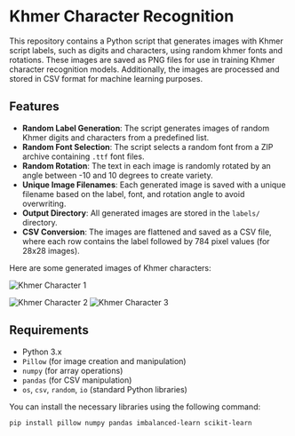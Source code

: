 # Khmer Character Recognition 


This repository contains a Python script that generates images with Khmer script labels, such as digits and characters, using random khmer fonts and rotations. These images are saved as PNG files for use in training Khmer character recognition models. Additionally, the images are processed and stored in CSV format for machine learning purposes.

## Features

- **Random Label Generation**: The script generates images of random Khmer digits and characters from a predefined list.
- **Random Font Selection**: The script selects a random font from a ZIP archive containing `.ttf` font files.
- **Random Rotation**: The text in each image is randomly rotated by an angle between -10 and 10 degrees to create variety.
- **Unique Image Filenames**: Each generated image is saved with a unique filename based on the label, font, and rotation angle to avoid overwriting.
- **Output Directory**: All generated images are stored in the `labels/` directory.
- **CSV Conversion**: The images are flattened and saved as a CSV file, where each row contains the label followed by 784 pixel values (for 28x28 images).



Here are some generated images of Khmer characters:

![Khmer Character 1](ញ_0_-1.png)

![Khmer Character 2](ក_18_2.png)
![Khmer Character 3](images/3_2_7.png)




## Requirements

- Python 3.x
- `Pillow` (for image creation and manipulation)
- `numpy` (for array operations)
- `pandas` (for CSV manipulation)
- `os`, `csv`, `random`, `io` (standard Python libraries)

You can install the necessary libraries using the following command:

```bash
pip install pillow numpy pandas imbalanced-learn scikit-learn
